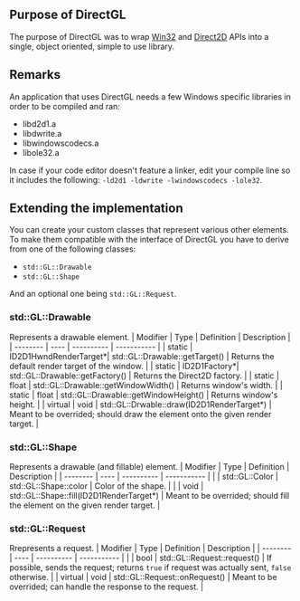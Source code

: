 ## Purpose of DirectGL
The purpose of DirectGL was to wrap [Win32](https://learn.microsoft.com/en-us/windows/win32/) and [Direct2D](https://learn.microsoft.com/en-us/windows/win32/direct2d/direct2d-portal) APIs into a single, object oriented, simple to use library.

## Remarks
An application that uses DirectGL needs a few Windows specific libraries in order to be compiled and ran:
  - libd2d1.a
  - libdwrite.a
  - libwindowscodecs.a
  - libole32.a

In case if your code editor doesn't feature a linker, edit your compile line so it includes the following: `-ld2d1 -ldwrite -lwindowscodecs -lole32`.

## Extending the implementation
You can create your custom classes that represent various other elements. To make them compatible with the interface of DirectGL you have to derive from one of the following classes:
  - `std::GL::Drawable`
  - `std::GL::Shape`

And an optional one being `std::GL::Request`.

### std::GL::Drawable
Represents a drawable element.
| Modifier | Type | Definition | Description |
| -------- | ---- | ---------- | ----------- |
| static | ID2D1HwndRenderTarget*| std::GL::Drawable::getTarget() | Returns the default render target of the window. |
| static | ID2D1Factory*| std::GL::Drawable::getFactory() | Returns the Direct2D factory. |
| static | float | std::GL::Drawable::getWindowWidth() | Returns window's width. |
| static | float | std::GL::Drawable::getWindowHeight() | Returns window's height. |
| virtual | void | std::GL::Drwable::draw(ID2D1RenderTarget*) | Meant to be overrided; should draw the element onto the given render target. |

### std::GL::Shape
Represents a drawable (and fillable) element.
| Modifier | Type | Definition | Description |
| -------- | ---- | ---------- | ----------- |
| | std::GL::Color | std::GL::Shape::color | Color of the shape. |
| | void | std::GL::Shape::fill(ID2D1RenderTarget*) | Meant to be overrided; should fill the element on the given render target. |

### std::GL::Request
Rrepresents a request.
| Modifier | Type | Definition | Description |
| -------- | ---- | ---------- | ----------- |
| | bool | std::GL::Request::request() | If possible, sends the request; returns `true` if request was actually sent, `false` otherwise. |
| virtual | void | std::GL::Request::onRequest() | Meant to be overrided; can handle the response to the request. |
